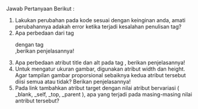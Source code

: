 Jawab Pertanyaan Berikut :
1. Lakukan perubahan pada kode sesuai dengan keinginan anda, amati perubahannya adakah 
error ketika terjadi kesalahan penulisan tag? 
2. Apa perbedaan dari tag <p> dengan tag <br>,berikan penjelasannya! 
3. Apa perbedaan atribut title dan alt pada tag <img>, berikan penjelasannya! 
4. Untuk mengatur ukuran gambar, digunakan atribut width dan height. Agar tampilan gambar 
   proporsional sebaiknya kedua atribut tersebut diisi semua atau tidak? Berikan penjelasannya! 
5. Pada link tambahkan atribut target dengan nilai atribut bervariasi ( _blank, _self, _top, 
   _parent ), apa yang terjadi pada masing-masing nilai antribut tersebut?
